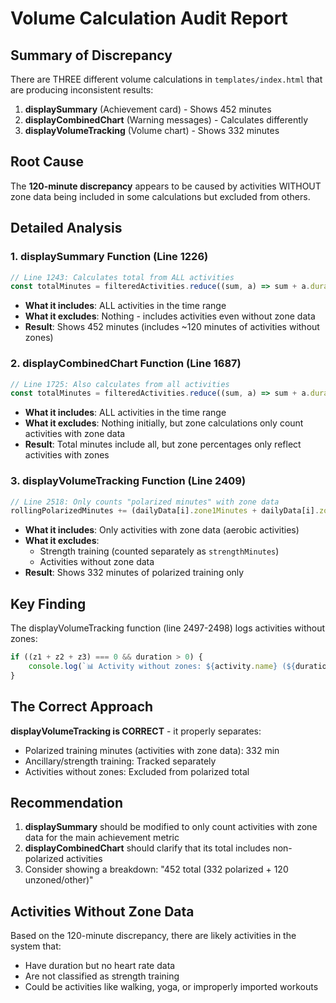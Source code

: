 # Volume Calculation Audit Report

## Summary of Discrepancy
There are THREE different volume calculations in `templates/index.html` that are producing inconsistent results:

1. **displaySummary** (Achievement card) - Shows 452 minutes
2. **displayCombinedChart** (Warning messages) - Calculates differently
3. **displayVolumeTracking** (Volume chart) - Shows 332 minutes

## Root Cause
The **120-minute discrepancy** appears to be caused by activities WITHOUT zone data being included in some calculations but excluded from others.

## Detailed Analysis

### 1. displaySummary Function (Line 1226)
```javascript
// Line 1243: Calculates total from ALL activities
const totalMinutes = filteredActivities.reduce((sum, a) => sum + a.duration_minutes, 0);
```
- **What it includes**: ALL activities in the time range
- **What it excludes**: Nothing - includes activities even without zone data
- **Result**: Shows 452 minutes (includes ~120 minutes of activities without zones)

### 2. displayCombinedChart Function (Line 1687)
```javascript
// Line 1725: Also calculates from all activities
const totalMinutes = filteredActivities.reduce((sum, a) => sum + a.duration_minutes, 0);
```
- **What it includes**: ALL activities in the time range
- **What it excludes**: Nothing initially, but zone calculations only count activities with zone data
- **Result**: Total minutes include all, but zone percentages only reflect activities with zones

### 3. displayVolumeTracking Function (Line 2409)
```javascript
// Line 2518: Only counts "polarized minutes" with zone data
rollingPolarizedMinutes += (dailyData[i].zone1Minutes + dailyData[i].zone2Minutes + dailyData[i].zone3Minutes);
```
- **What it includes**: Only activities with zone data (aerobic activities)
- **What it excludes**: 
  - Strength training (counted separately as `strengthMinutes`)
  - Activities without zone data
- **Result**: Shows 332 minutes of polarized training only

## Key Finding
The displayVolumeTracking function (line 2497-2498) logs activities without zones:
```javascript
if ((z1 + z2 + z3) === 0 && duration > 0) {
    console.log(`📊 Activity without zones: ${activity.name} (${duration}min) on ${activityDateStr}`);
}
```

## The Correct Approach
**displayVolumeTracking is CORRECT** - it properly separates:
- Polarized training minutes (activities with zone data): 332 min
- Ancillary/strength training: Tracked separately
- Activities without zones: Excluded from polarized total

## Recommendation
1. **displaySummary** should be modified to only count activities with zone data for the main achievement metric
2. **displayCombinedChart** should clarify that its total includes non-polarized activities
3. Consider showing a breakdown: "452 total (332 polarized + 120 unzoned/other)"

## Activities Without Zone Data
Based on the 120-minute discrepancy, there are likely activities in the system that:
- Have duration but no heart rate data
- Are not classified as strength training
- Could be activities like walking, yoga, or improperly imported workouts